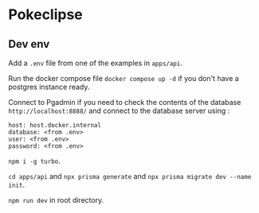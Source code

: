 # Pokeclipse

## Dev env

Add a `.env` file from one of the examples in `apps/api`.

Run the docker compose file `docker compose up -d` if you don't have a postgres instance ready.

Connect to Pgadmin if you need to check the contents of the database `http://localhost:8888/` and connect to the database server using :
```
host: host.docker.internal
database: <from .env>
user: <from .env>
password: <from .env>
```

`npm i -g turbo`.

`cd apps/api` and `npx prisma generate` and `npx prisma migrate dev --name init`.

`npm run dev` in root directory.
